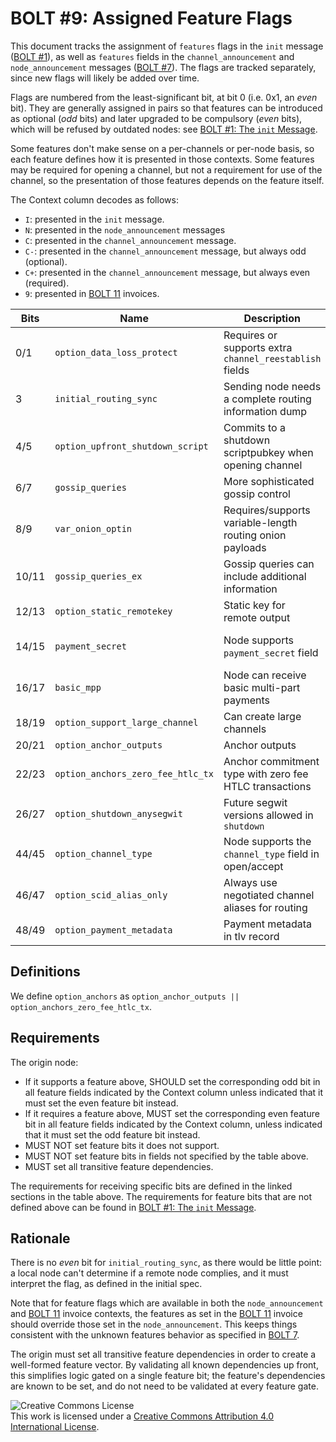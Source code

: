 # BOLT #9: Assigned Feature Flags

This document tracks the assignment of `features` flags in the `init`
message ([BOLT #1](01-messaging.md)), as well as `features` fields in
the `channel_announcement` and `node_announcement` messages ([BOLT
#7](07-routing-gossip.md)).  The flags are tracked separately, since
new flags will likely be added over time.

Flags are numbered from the least-significant bit, at bit 0 (i.e. 0x1,
an _even_ bit). They are generally assigned in pairs so that features
can be introduced as optional (_odd_ bits) and later upgraded to be compulsory
(_even_ bits), which will be refused by outdated nodes:
see [BOLT #1: The `init` Message](01-messaging.md#the-init-message).

Some features don't make sense on a per-channels or per-node basis, so
each feature defines how it is presented in those contexts.  Some
features may be required for opening a channel, but not a requirement
for use of the channel, so the presentation of those features depends
on the feature itself.

The Context column decodes as follows:
* `I`: presented in the `init` message.
* `N`: presented in the `node_announcement` messages
* `C`: presented in the `channel_announcement` message.
* `C-`: presented in the `channel_announcement` message, but always odd (optional).
* `C+`: presented in the `channel_announcement` message, but always even (required).
* `9`: presented in [BOLT 11](11-payment-encoding.md) invoices.

| Bits  | Name                             | Description                                               | Context  | Dependencies      | Link                                  |
|-------|----------------------------------|-----------------------------------------------------------|----------|-------------------|---------------------------------------|
| 0/1   | `option_data_loss_protect`       | Requires or supports extra `channel_reestablish` fields   | IN       |                   | [BOLT #2][bolt02-retransmit]          |
| 3     | `initial_routing_sync`           | Sending node needs a complete routing information dump    | I        |                   | [BOLT #7][bolt07-sync]                |
| 4/5   | `option_upfront_shutdown_script` | Commits to a shutdown scriptpubkey when opening channel   | IN       |                   | [BOLT #2][bolt02-open]                |
| 6/7   | `gossip_queries`                 | More sophisticated gossip control                         | IN       |                   | [BOLT #7][bolt07-query]               |
| 8/9   | `var_onion_optin`                | Requires/supports variable-length routing onion payloads  | IN9      |                   | [Routing Onion Specification][bolt04] |
| 10/11 | `gossip_queries_ex`              | Gossip queries can include additional information         | IN       | `gossip_queries`  | [BOLT #7][bolt07-query]               |
| 12/13 | `option_static_remotekey`        | Static key for remote output                              | IN       |                   | [BOLT #3](03-transactions.md)         |
| 14/15 | `payment_secret`                 | Node supports `payment_secret` field                      | IN9      | `var_onion_optin` | [Routing Onion Specification][bolt04] |
| 16/17 | `basic_mpp`                      | Node can receive basic multi-part payments                | IN9      | `payment_secret`  | [BOLT #4][bolt04-mpp]                 |
| 18/19 | `option_support_large_channel`   | Can create large channels                                 | IN       |                   | [BOLT #2](02-peer-protocol.md#the-open_channel-message) |
| 20/21 | `option_anchor_outputs`          | Anchor outputs                                            | IN       | `option_static_remotekey` | [BOLT #3](03-transactions.md)         |
| 22/23 | `option_anchors_zero_fee_htlc_tx` | Anchor commitment type with zero fee HTLC transactions   | IN       | `option_static_remotekey` | [BOLT #3][bolt03-htlc-tx], [lightning-dev][ml-sighash-single-harmful]|
| 26/27 | `option_shutdown_anysegwit`         | Future segwit versions allowed in `shutdown`              | IN       |                   | [BOLT #2][bolt02-shutdown]   |
| 44/45 | `option_channel_type`            | Node supports the `channel_type` field in open/accept     | IN       |                   | [BOLT #2](02-peer-protocol.md#the-open_channel-message) |
| 46/47 | `option_scid_alias_only`         | Always use negotiated channel aliases for routing         | IN       |                   | [BOLT #2][bolt02-funding-locked]   |
| 48/49 | `option_payment_metadata` | Payment metadata in tlv record | 9 | | [BOLT #11](11-payment-encoding.md#tagged-fields)

## Definitions

We define `option_anchors` as `option_anchor_outputs || option_anchors_zero_fee_htlc_tx`.

## Requirements

The origin node:
  * If it supports a feature above, SHOULD set the corresponding odd
    bit in all feature fields indicated by the Context column unless
	indicated that it must set the even feature bit instead.
  * If it requires a feature above, MUST set the corresponding even
    feature bit in all feature fields indicated by the Context column,
    unless indicated that it must set the odd feature bit instead.
  * MUST NOT set feature bits it does not support.
  * MUST NOT set feature bits in fields not specified by the table above.
  * MUST set all transitive feature dependencies.

The requirements for receiving specific bits are defined in the linked sections in the table above.
The requirements for feature bits that are not defined
above can be found in [BOLT #1: The `init` Message](01-messaging.md#the-init-message).

## Rationale

There is no _even_ bit for `initial_routing_sync`, as there would be little
point: a local node can't determine if a remote node complies, and it must
interpret the flag, as defined in the initial spec.

Note that for feature flags which are available in both the `node_announcement`
and [BOLT 11](11-payment-encoding.md) invoice contexts, the features as set in
the [BOLT 11](11-payment-encoding.md) invoice should override those set in the
`node_announcement`. This keeps things consistent with the unknown features
behavior as specified in [BOLT 7](07-routing-gossip.md#the-node_announcement-message).

The origin must set all transitive feature dependencies in order to create a
well-formed feature vector. By validating all known dependencies up front, this
simplifies logic gated on a single feature bit; the feature's dependencies are
known to be set, and do not need to be validated at every feature gate.

![Creative Commons License](https://i.creativecommons.org/l/by/4.0/88x31.png "License CC-BY")
<br>
This work is licensed under a [Creative Commons Attribution 4.0 International License](http://creativecommons.org/licenses/by/4.0/).

[bolt02-retransmit]: 02-peer-protocol.md#message-retransmission
[bolt02-open]: 02-peer-protocol.md#the-open_channel-message
[bolt03-htlc-tx]: 03-transactions.md#htlc-timeout-and-htlc-success-transactions
[bolt02-shutdown]: 02-peer-protocol.md#closing-initiation-shutdown
[bolt02-funding-locked]: 02-peer-protocol.md#the-funding_locked-message
[bolt04]: 04-onion-routing.md
[bolt07-sync]: 07-routing-gossip.md#initial-sync
[bolt07-query]: 07-routing-gossip.md#query-messages
[bolt04-mpp]: 04-onion-routing.md#basic-multi-part-payments
[ml-sighash-single-harmful]: https://lists.linuxfoundation.org/pipermail/lightning-dev/2020-September/002796.html
